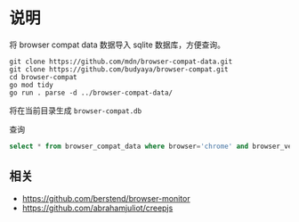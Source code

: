 # 说明

将 browser compat data 数据导入 sqlite 数据库，方便查询。

```shell
git clone https://github.com/mdn/browser-compat-data.git
git clone https://github.com/budyaya/browser-compat.git
cd browser-compat
go mod tidy
go run . parse -d ../browser-compat-data/
```

将在当前目录生成 `browser-compat.db`

查询

```sql
select * from browser_compat_data where browser='chrome' and browser_version in ('122','123','126')
```

## 相关
- https://github.com/berstend/browser-monitor
- https://github.com/abrahamjuliot/creepjs
